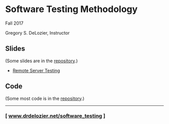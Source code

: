 Software Testing Methodology
============================

Fall 2017

Gregory S. DeLozier, Instructor


Slides
------

(Some slides are in the [repository]().)

* [Remote Server Testing](slides__remote_server_testing)



Code
----

(Some most code is in the [repository]().)




---
### [ www.drdelozier.net/software_testing ]

